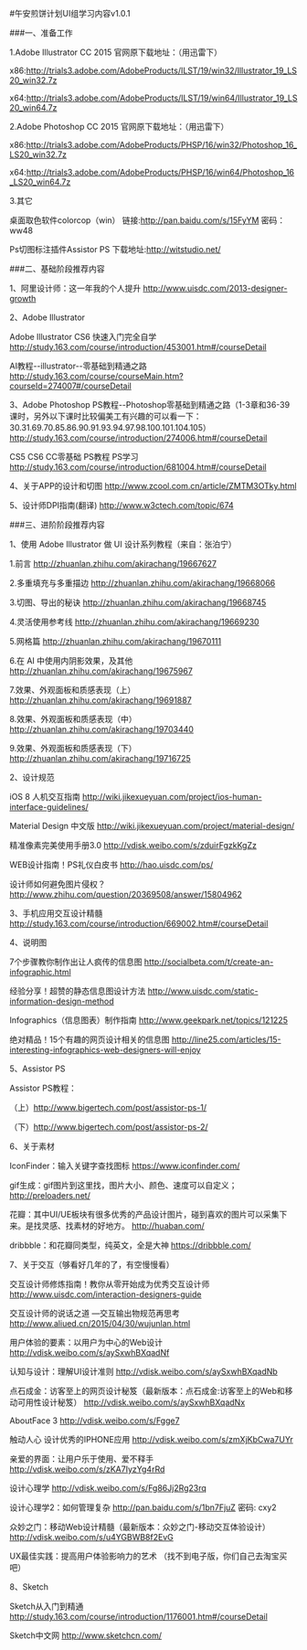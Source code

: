 #午安煎饼计划UI组学习内容v1.0.1

###一、准备工作

1.Adobe Illustrator CC 2015
官网原下载地址：（用迅雷下）

x86:http://trials3.adobe.com/AdobeProducts/ILST/19/win32/Illustrator_19_LS20_win32.7z

x64:http://trials3.adobe.com/AdobeProducts/ILST/19/win64/Illustrator_19_LS20_win64.7z


2.Adobe Photoshop CC 2015
官网原下载地址：（用迅雷下）

x86:http://trials3.adobe.com/AdobeProducts/PHSP/16/win32/Photoshop_16_LS20_win32.7z

x64:http://trials3.adobe.com/AdobeProducts/PHSP/16/win64/Photoshop_16_LS20_win64.7z


3.其它

桌面取色软件colorcop（win）
链接:http://pan.baidu.com/s/15FyYM 密码：ww48

Ps切图标注插件Assistor PS
下载地址:http://witstudio.net/


###二、基础阶段推荐内容

1、阿里设计师：这一年我的个人提升
http://www.uisdc.com/2013-designer-growth

2、Adobe Illustrator

Adobe Illustrator CS6 快速入门完全自学
http://study.163.com/course/introduction/453001.htm#/courseDetail

AI教程--illustrator--零基础到精通之路
http://study.163.com/course/courseMain.htm?courseId=274007#/courseDetail

3、Adobe Photoshop
PS教程--Photoshop零基础到精通之路（1-3章和36-39课时，另外以下课时比较偏美工有兴趣的可以看一下：30.31.69.70.85.86.90.91.93.94.97.98.100.101.104.105）
http://study.163.com/course/introduction/274006.htm#/courseDetail

CS5 CS6 CC零基础 PS教程 PS学习
http://study.163.com/course/introduction/681004.htm#/courseDetail

4、关于APP的设计和切图
http://www.zcool.com.cn/article/ZMTM3OTky.html

5、设计师DPI指南(翻译)
http://www.w3ctech.com/topic/674
 
###三、进阶阶段推荐内容

1、使用 Adobe Illustrator 做 UI 设计系列教程（来自：张泊宁）

1.前言
http://zhuanlan.zhihu.com/akirachang/19667627

2.多重填充与多重描边
http://zhuanlan.zhihu.com/akirachang/19668066

3.切图、导出的秘诀
http://zhuanlan.zhihu.com/akirachang/19668745

4.灵活使用参考线
http://zhuanlan.zhihu.com/akirachang/19669230

5.网格篇
http://zhuanlan.zhihu.com/akirachang/19670111

6.在 AI 中使用内阴影效果，及其他
http://zhuanlan.zhihu.com/akirachang/19675967

7.效果、外观面板和质感表现（上）
http://zhuanlan.zhihu.com/akirachang/19691887

8.效果、外观面板和质感表现（中）
http://zhuanlan.zhihu.com/akirachang/19703440

9.效果、外观面板和质感表现（下）
http://zhuanlan.zhihu.com/akirachang/19716725

2、设计规范

iOS 8 人机交互指南
http://wiki.jikexueyuan.com/project/ios-human-interface-guidelines/

Material Design 中文版
http://wiki.jikexueyuan.com/project/material-design/

精准像素完美使用手册3.0
http://vdisk.weibo.com/s/zduirFgzkKgZz

WEB设计指南！PS礼仪白皮书
http://hao.uisdc.com/ps/

设计师如何避免图片侵权？
http://www.zhihu.com/question/20369508/answer/15804962

3、手机应用交互设计精髓
http://study.163.com/course/introduction/669002.htm#/courseDetail

4、说明图

7个步骤教你制作出让人疯传的信息图
http://socialbeta.com/t/create-an-infographic.html

经验分享！超赞的静态信息图设计方法
http://www.uisdc.com/static-information-design-method

Infographics（信息图表）制作指南
http://www.geekpark.net/topics/121225

绝对精品！15个有趣的网页设计相关的信息图
http://line25.com/articles/15-interesting-infographics-web-designers-will-enjoy

5、Assistor PS

Assistor PS教程：

（上）http://www.bigertech.com/post/assistor-ps-1/

（下）http://www.bigertech.com/post/assistor-ps-2/

6、关于素材

IconFinder：输入关键字查找图标
https://www.iconfinder.com/

gif生成：gif图片到这里找，图片大小、颜色、速度可以自定义；
http://preloaders.net/

花瓣：其中UI/UE板块有很多优秀的产品设计图片，碰到喜欢的图片可以采集下来。是找灵感、找素材的好地方。
http://huaban.com/

dribbble：和花瓣同类型，纯英文，全是大神
https://dribbble.com/

7、关于交互（够看好几年的了，有空慢慢看）

交互设计师修炼指南！教你从零开始成为优秀交互设计师
http://www.uisdc.com/interaction-designers-guide

交互设计师的说话之道 —交互输出物规范再思考
http://www.aliued.cn/2015/04/30/wujunlan.html

用户体验的要素：以用户为中心的Web设计
http://vdisk.weibo.com/s/aySxwhBXqadNf

认知与设计：理解UI设计准则
http://vdisk.weibo.com/s/aySxwhBXqadNb

点石成金：访客至上的网页设计秘笈（最新版本：点石成金:访客至上的Web和移动可用性设计秘笈）
http://vdisk.weibo.com/s/aySxwhBXqadNx

AboutFace 3
http://vdisk.weibo.com/s/Fgge7

触动人心 设计优秀的IPHONE应用
http://vdisk.weibo.com/s/zmXjKbCwa7UYr

亲爱的界面：让用户乐于使用、爱不释手
http://vdisk.weibo.com/s/zKA7IyzYg4rRd

设计心理学
http://vdisk.weibo.com/s/Fg86Jj2Rg23rq

设计心理学2：如何管理复杂
http://pan.baidu.com/s/1bn7FjuZ 密码: cxy2

众妙之门：移动Web设计精髓（最新版本：众妙之门-移动交互体验设计）
http://vdisk.weibo.com/s/u4YGBWB8f2EvG

UX最佳实践：提高用户体验影响力的艺术
（找不到电子版，你们自己去淘宝买吧）

8、Sketch  

Sketch从入门到精通
http://study.163.com/course/introduction/1176001.htm#/courseDetail

Sketch中文网
http://www.sketchcn.com/
